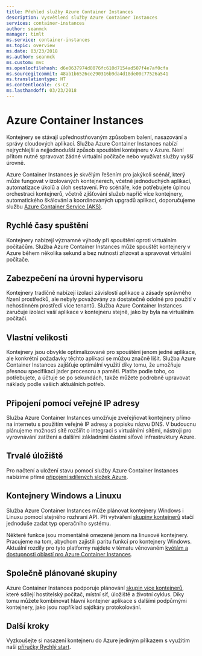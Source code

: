 ```yaml
---
title: Přehled služby Azure Container Instances
description: Vysvětlení služby Azure Container Instances
services: container-instances
author: seanmck
manager: timlt
ms.service: container-instances
ms.topic: overview
ms.date: 03/23/2018
ms.author: seanmck
ms.custom: mvc
ms.openlocfilehash: d6e0637974d8076fc610d7154ad507f4e7af0cfa
ms.sourcegitcommit: 48ab1b6526ce290316b9da4d18de00c77526a541
ms.translationtype: HT
ms.contentlocale: cs-CZ
ms.lasthandoff: 03/23/2018
---
```

# <a name="azure-container-instances"></a>Azure Container Instances

Kontejnery se stávají upřednostňovaným způsobem balení, nasazování a správy cloudových aplikací. Služba Azure Container Instances nabízí nejrychlejší a nejjednodušší způsob spouštění kontejneru v Azure. Není přitom nutné spravovat žádné virtuální počítače nebo využívat služby vyšší úrovně.

Azure Container Instances je skvělým řešením pro jakýkoli scénář, který může fungovat v izolovaných kontejnerech, včetně jednoduchých aplikací, automatizace úkolů a úloh sestavení. Pro scénáře, kde potřebujete úplnou orchestraci kontejnerů, včetně zjišťování služeb napříč více kontejnery, automatického škálování a koordinovaných upgradů aplikací, doporučujeme službu [Azure Container Service (AKS)](../aks/index.yml).

## <a name="fast-startup-times"></a>Rychlé časy spuštění

Kontejnery nabízejí významné výhody při spouštění oproti virtuálním počítačům. Služba Azure Container Instances může spouštět kontejnery v Azure během několika sekund a bez nutnosti zřizovat a spravovat virtuální počítače.

## <a name="hypervisor-level-security"></a>Zabezpečení na úrovni hypervisoru

Kontejnery tradičně nabízejí izolaci závislostí aplikace a zásady správného řízení prostředků, ale nebyly považovány za dostatečně odolné pro použití v nehostinném prostředí více tenantů. Služba Azure Container Instances zaručuje izolaci vaší aplikace v kontejneru stejně, jako by byla na virtuálním počítači.

## <a name="custom-sizes"></a>Vlastní velikosti

Kontejnery jsou obvykle optimalizované pro spouštění jenom jedné aplikace, ale konkrétní požadavky těchto aplikací se můžou značně lišit. Služba Azure Container Instances zajišťuje optimální využití díky tomu, že umožňuje přesnou specifikaci jader procesoru a paměti. Platíte podle toho, co potřebujete, a účtuje se po sekundách, takže můžete podrobně upravovat náklady podle vašich aktuálních potřeb.

## <a name="public-ip-connectivity"></a>Připojení pomocí veřejné IP adresy

Služba Azure Container Instances umožňuje zveřejňovat kontejnery přímo na internetu s použitím veřejné IP adresy a popisku názvu DNS. V budoucnu plánujeme možnosti sítě rozšířit o integraci s virtuálními sítěmi, nástroji pro vyrovnávání zatížení a dalšími základními částmi síťové infrastruktury Azure.

## <a name="persistent-storage"></a>Trvalé úložiště

Pro načtení a uložení stavu pomocí služby Azure Container Instances nabízíme přímé [připojení sdílených složek Azure](container-instances-mounting-azure-files-volume.md).

## <a name="linux-and-windows-containers"></a>Kontejnery Windows a Linuxu

Služba Azure Container Instances může plánovat kontejnery Windows i Linuxu pomocí stejného rozhraní API. Při vytváření [skupiny kontejnerů](container-instances-container-groups.md) stačí jednoduše zadat typ operačního systému.

Některé funkce jsou momentálně omezené jenom na linuxové kontejnery. Pracujeme na tom, abychom zajistili paritu funkcí pro kontejnery Windows. Aktuální rozdíly pro tyto platformy najdete v tématu věnovaném [kvótám a dostupnosti oblastí pro Azure Container Instances](container-instances-quotas.md).

## <a name="co-scheduled-groups"></a>Společně plánované skupiny

Azure Container Instances podporuje plánování [skupin více kontejnerů](container-instances-container-groups.md), které sdílejí hostitelský počítač, místní síť, úložiště a životní cyklus. Díky tomu můžete kombinovat hlavní kontejner aplikace s dalšími podpůrnými kontejnery, jako jsou například sajdkáry protokolování.

## <a name="next-steps"></a>Další kroky

Vyzkoušejte si nasazení kontejneru do Azure jediným příkazem s využitím naší [příručky Rychlý start](container-instances-quickstart.md).

